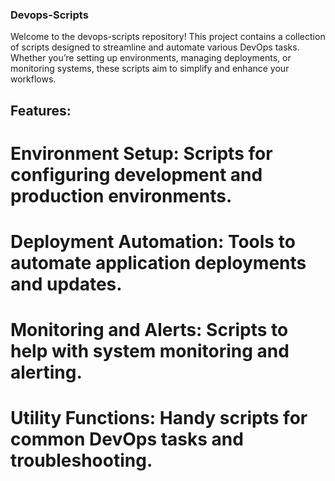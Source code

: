 ### Devops-Scripts

Welcome to the devops-scripts repository! This project contains a collection of scripts designed to streamline and automate various DevOps tasks. Whether you’re setting up environments, managing deployments, or monitoring systems, these scripts aim to simplify and enhance your workflows.


## Features:

# Environment Setup: Scripts for configuring development and production environments.

# Deployment Automation: Tools to automate application deployments and updates.

# Monitoring and Alerts: Scripts to help with system monitoring and alerting.

# Utility Functions: Handy scripts for common DevOps tasks and troubleshooting.
